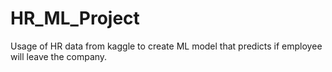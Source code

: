 # HR_ML_Project
Usage of HR data from kaggle to create ML model that predicts if employee will leave the company. 
